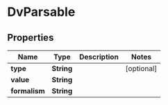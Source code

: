 

# DvParsable


## Properties

| Name | Type | Description | Notes |
|------------ | ------------- | ------------- | -------------|
|**type** | **String** |  |  [optional] |
|**value** | **String** |  |  |
|**formalism** | **String** |  |  |



